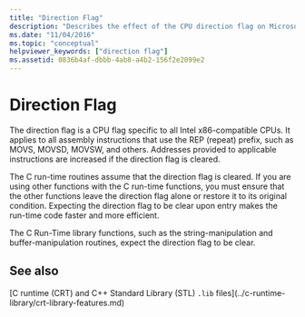 ```yaml
---
title: "Direction Flag"
description: "Describes the effect of the CPU direction flag on Microsoft C runtime functions."
ms.date: "11/04/2016"
ms.topic: "conceptual"
helpviewer_keywords: ["direction flag"]
ms.assetid: 0836b4af-dbbb-4ab8-a4b2-156f2e2099e2
---
```

# Direction Flag

The direction flag is a CPU flag specific to all Intel x86-compatible CPUs. It applies to all assembly instructions that use the REP (repeat) prefix, such as MOVS, MOVSD, MOVSW, and others. Addresses provided to applicable instructions are increased if the direction flag is cleared.

The C run-time routines assume that the direction flag is cleared. If you are using other functions with the C run-time functions, you must ensure that the other functions leave the direction flag alone or restore it to its original condition. Expecting the direction flag to be clear upon entry makes the run-time code faster and more efficient.

The C Run-Time library functions, such as the string-manipulation and buffer-manipulation routines, expect the direction flag to be clear.

## See also

[C runtime (CRT) and C++ Standard Library (STL) `.lib` files]\(../c-runtime-library/crt-library-features.md)
